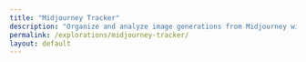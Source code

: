 ```yaml
---
title: "Midjourney Tracker"
description: "Organize and analyze image generations from Midjourney with metadata, tagging, and image download tools."
permalink: /explorations/midjourney-tracker/
layout: default
---
```

